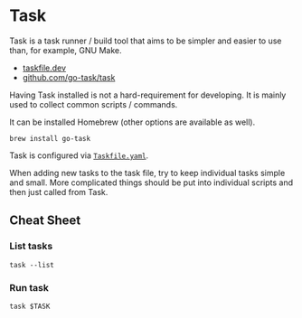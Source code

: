 # Task

Task is a task runner / build tool that aims to be simpler and easier to use
than, for example, GNU Make.

- [taskfile.dev](https://taskfile.dev)
- [github.com/go-task/task](https://github.com/go-task/task)

Having Task installed is not a hard-requirement for developing. It is mainly
used to collect common scripts / commands.

It can be installed Homebrew (other options are available as well).

```shell
brew install go-task
```

Task is configured via [`Taskfile.yaml`](../Taskfile.yaml).

When adding new tasks to the task file, try to keep individual tasks simple and
small. More complicated things should be put into individual scripts and then
just called from Task.

## Cheat Sheet

### List tasks

```shell
task --list
```

### Run task

```shell
task $TASK
```
